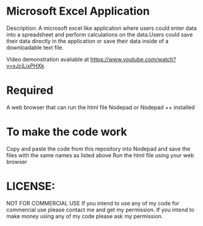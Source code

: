 # Microsoft Excel Application

Description: A microsoft excel like application where users could enter data into a spreadsheet and perform calculations on the data.Users could save their data directly in the application or save their data inside of a downloadable text file. 

Video demonstration avaliable at https://www.youtube.com/watch?v=xJcjLixPHXk

# Required 
A web browser that can run the html file
Nodepad or Nodepad ++ installed 

# To make the code work
Copy and paste the code from this repository into Nodepad and save the files with the same names as listed above
Run the html file using your web browser

# LICENSE:

NOT FOR COMMERCIAL USE If you intend to use any of my code for commercial use please contact me and get my permission. If you intend to make money using any of my code please ask my permission.

